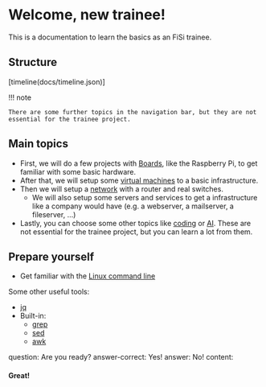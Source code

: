 # Welcome, new trainee!

This is a documentation to learn the basics as an FiSi trainee.

## Structure

[timeline(docs/timeline.json)]

!!! note

    There are some further topics in the navigation bar, but they are not essential for the trainee project.

## Main topics

- First, we will do a few projects with [Boards](iot/index.md), like the Raspberry Pi, to get familiar with some basic hardware.
- After that, we will setup some [virtual machines](virtualization/index.md) to a basic infrastructure.
- Then we will setup a [network](networking/index.md) with a router and real switches.
  - We will also setup some servers and services to get a infrastructure like a company would have (e.g. a webserver, a mailserver, a fileserver, ...)
- Lastly, you can choose some other topics like [coding](coding/index.md) or [AI](ai/index.md). These are not essential for the trainee project, but you can learn a lot from them.

## Prepare yourself

- Get familiar with the [Linux command line](https://www2.icp.uni-stuttgart.de/~icp/mediawiki/images/b/bd/Sim_Meth_I_T0_cheat_sheet_10_11.pdf)

Some other useful tools:

- [jq](https://jqlang.github.io/jq/)
- Built-in:
  - [grep](https://www.gnu.org/software/grep/)
  - [sed](https://www.gnu.org/software/sed/)
  - [awk](https://www.gnu.org/software/gawk/manual/gawk.html)

<?quiz?>

question: Are you ready?
answer-correct: Yes!
answer: No!
content:

<h4> Great! </h4>
<?/quiz?>
